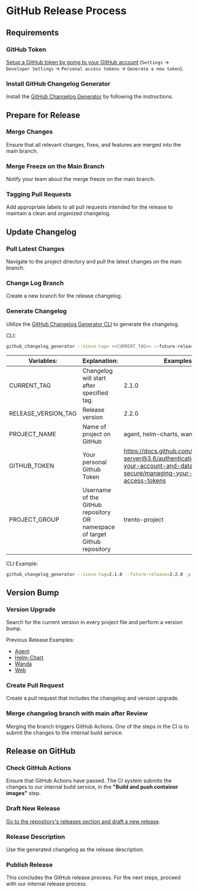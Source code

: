 # GitHub Release Process

## Requirements

### GitHub Token

[Setup a GitHub token by going to your GitHub account](https://docs.github.com/en/enterprise-server@3.6/authentication/keeping-your-account-and-data-secure/managing-your-personal-access-tokens) (`Settings` -> `Developer Settings` -> `Personal access tokens` -> `Generate a new token`).

### Install GitHub Changelog Generator

Install the [GitHub Changelog Generator](https://github.com/github-changelog-generator/github-changelog-generator) by following the instructions.

## Prepare for Release

### Merge Changes

Ensure that all relevant changes, fixes, and features are merged into the main branch.

### Merge Freeze on the Main Branch

Notify your team about the merge freeze on the main branch.

### Tagging Pull Requests

Add appropriate labels to all pull requests intended for the release to maintain a clean and organized changelog.

## Update Changelog

### Pull Latest Changes

Navigate to the project directory and pull the latest changes on the main branch.

### Change Log Branch

Create a new branch for the release changelog.

### Generate Changelog

Utilize the [GitHub Changelog Generator CLI](https://github.com/github-changelog-generator/github-changelog-generator) to generate the changelog.

CLI:

```bash
github_changelog_generator --since-tag= <<CURRENT_TAG>> --future-release= <<RELEASE_VERSION_TAG>> -t <<GITHUB_TOKEN>> -p <<PROJECT_NAME>> -u <<PROJECT_GROUP>> --base CHANGELOG.md
```

| Variables:          | Explanation:                                                               | Examples:                                                                                                                                 |
| ------------------- | -------------------------------------------------------------------------- | ----------------------------------------------------------------------------------------------------------------------------------------- |
| CURRENT_TAG         | Changelog will start after specified tag.                                  | 2.1.0                                                                                                                                     |
| RELEASE_VERSION_TAG | Release version                                                            | 2.2.0                                                                                                                                     |
| PROJECT_NAME        | Name of project on GitHub                                                  | agent, helm-charts, wanda or web                                                                                                          |
| GITHUB_TOKEN        | Your personal Github Token                                                 | https://docs.github.com/en/enterprise-server@3.6/authentication/keeping-your-account-and-data-secure/managing-your-personal-access-tokens |
| PROJECT_GROUP       | Username of the GitHub repository OR namespace of target Github repository | trento-project                                                                                                                            |

CLI Example:

```bash
github_changelog_generator --since-tag=2.1.0 --future-release=2.2.0 -p agent -t <<GITHUB_TOKEN>> -u trento-project --base CHANGELOG.md
```

## Version Bump

### Version Upgrade

Search for the current version in every project file and perform a version bump.

Previous Release Examples:

- [Agent](https://github.com/trento-project/agent/commit/df9bce2692ee46d3faa548494ec7ba40a22d1873)
- [Helm-Chart](https://github.com/trento-project/helm-charts/commit/1a1d638ee8409a3c5b91609b18ac901c7b7a9fe7)
- [Wanda](https://github.com/trento-project/wanda/commit/57d4a64980f75c0e687d424fe5554feb9c0545d5)
- [Web](https://github.com/trento-project/web/commit/05dca928b43c203a43839c40df9de419f4d9e1b4)

### Create Pull Request

Create a pull request that includes the changelog and version upgrade.

### Merge changelog branch with main after Review

Merging the branch triggers GitHub Actions. One of the steps in the CI is to submit the changes to the internal build service.

## Release on GitHub

### Check GitHub Actions

Ensure that GitHub Actions have passed. The CI system submits the changes to our internal build service, in the **"Build and push container images"** step.

### Draft New Release

[Go to the repository's releases section and draft a new release](https://docs.github.com/en/repositories/releasing-projects-on-github/managing-releases-in-a-repository).

### Release Description

Use the generated changelog as the release description.

### Publish Release

This concludes the GitHub release process. For the next steps, proceed with our internal release process.
